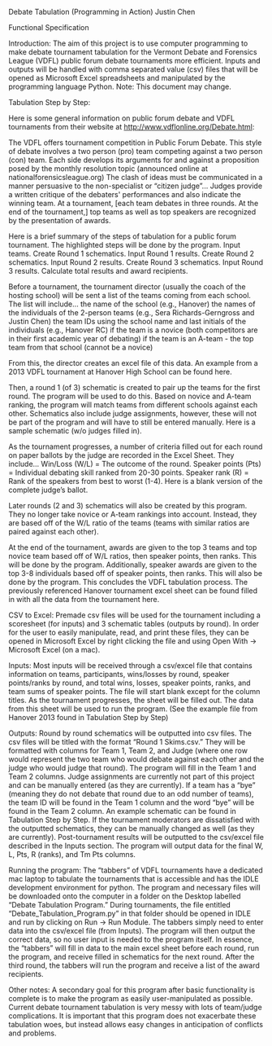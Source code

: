 Debate Tabulation (Programming in Action)
Justin Chen

Functional Specification

Introduction:  The aim of this project is to use computer programming to make debate tournament tabulation for the Vermont Debate and Forensics League (VDFL) public forum debate tournaments more efficient.  Inputs and outputs will be handled with comma separated value (csv) files that will be opened as Microsoft Excel spreadsheets and manipulated by the programming language Python.  Note: This document may change.


Tabulation Step by Step:

Here is some general information on public forum debate and VDFL tournaments from their website at http://www.vdflonline.org/Debate.html:

The VDFL offers tournament competition in Public Forum Debate. This style of debate involves a two person (pro) team competing against a two person (con) team. Each side develops its arguments for and against a proposition posed by the monthly resolution topic (announced online at nationalforensicsleague.org) The clash of ideas must be communicated in a manner persuasive to the non-specialist or “citizen judge”...
Judges provide a written critique of the debaters' performances and also indicate the winning team. At a tournament, [each team debates in three rounds. At the end of the tournament,] top teams as well as top speakers are recognized by the presentation of awards.

Here is a brief summary of the steps of tabulation for a public forum tournament.  The highlighted steps will be done by the program.
Input teams.
Create Round 1 schematics.
Input Round 1 results.
Create Round 2 schematics.
Input Round 2 results.
Create Round 3 schematics.
Input Round 3 results.
Calculate total results and award recipients.

Before a tournament, the tournament director (usually the coach of the hosting school) will be sent a list of the teams coming from each school.
The list will include…
the name of the school (e.g., Hanover)
the names of the individuals of the 2-person teams (e.g., Sera Richards-Gerngross and Justin Chen)
the team IDs using the school name and last initials of the individuals (e.g., Hanover RC)
if the team is a novice (both competitors are in their first academic year of debating)
if the team is an A-team - the top team from that school (cannot be a novice)

From this, the director creates an excel file of this data.  An example from a 2013 VDFL tournament at Hanover High School can be found here.

Then, a round 1 (of 3) schematic is created to pair up the teams for the first round.  The program will be used to do this.  Based on novice and A-team ranking, the program will match teams from different schools against each other.  Schematics also include judge assignments, however, these will not be part of the program and will have to still be entered manually.  Here is a sample schematic (w/o judges filled in).

As the tournament progresses, a number of criteria filled out for each round on paper ballots by the judge are recorded in the Excel Sheet.  They include…
Win/Loss (W/L) =  The outcome of the round.
Speaker points (Pts) =  Individual debating skill ranked from 20-30 points.
Speaker rank (R) = Rank of the speakers from best to worst (1-4).
Here is a blank version of the complete judge’s ballot.

Later rounds (2 and 3) schematics will also be created by this program.  They no longer take novice or A-team rankings into account.  Instead, they are based off of the W/L ratio of the teams (teams with similar ratios are paired against each other).

At the end of the tournament, awards are given to the top 3 teams and top novice team based off of W/L ratios, then speaker points, then ranks.  This will be done by the program.  Additionally, speaker awards are given to the top 3-8 individuals based off of speaker points, then ranks.  This will also be done by the program.  This concludes the VDFL tabulation process.  The previously referenced Hanover tournament excel sheet can be found filled in with all the data from the tournament here.


CSV to Excel:  Premade csv files will be used for the tournament including a scoresheet (for inputs) and 3 schematic tables (outputs by round).  In order for the user to easily manipulate, read, and print these files, they can be opened in Microsoft Excel by right clicking the file and using Open With → Microsoft Excel (on a mac).


Inputs:  Most inputs will be received through a csv/excel file that contains information on teams, participants, wins/losses by round, speaker points/ranks by round, and total wins, losses, speaker points, ranks, and team sums of speaker points.  The file will start blank except for the column titles.  As the tournament progresses, the sheet will be filled out.  The data from this sheet will be used to run the program.  (See the example file from Hanover 2013 found in Tabulation Step by Step)


Outputs:  Round by round schematics will be outputted into csv files.  The csv files will be titled with the format “Round 1 Skims.csv.”  They will be formatted with columns for Team 1, Team 2, and Judge (where one row would represent the two team who would debate against each other and the judge who would judge that round).  The program will fill in the Team 1 and Team 2 columns.  Judge assignments are currently not part of this project and can be manually entered (as they are currently).  If a team has a “bye” (meaning they do not debate that round due to an odd number of teams), the team ID will be found in the Team 1 column and the word “bye” will be found in the Team 2 column.  An example schematic can be found in Tabulation Step by Step.  If the tournament moderators are dissatisfied with the outputted schematics, they can be manually changed as well (as they are currently).  Post-tournament results will be outputted to the csv/excel file described in the Inputs section.  The program will output data for the final W, L, Pts, R (ranks), and Tm Pts columns.


Running the program:  The “tabbers” of VDFL tournaments have a dedicated mac laptop to tabulate the tournaments that is accessible and has the IDLE development environment for python.  The program and necessary files will be downloaded onto the computer in a folder on the Desktop labelled “Debate Tabulation Program.”  During tournaments, the file entitled “Debate_Tabulation_Program.py” in that folder should be opened in IDLE and run by clicking on Run → Run Module.  The tabbers simply need to enter data into the csv/excel file (from Inputs).  The program will then output the correct data, so no user input is needed to the program itself.  In essence, the “tabbers” will fill in data to the main excel sheet before each round, run the program, and receive filled in schematics for the next round.  After the third round, the tabbers will run the program and receive a list of the award recipients.


Other notes:  A secondary goal for this program after basic functionality is complete is to make the program as easily user-manipulated as possible.  Current debate tournament tabulation is very messy with lots of team/judge complications.  It is important that this program does not exacerbate these tabulation woes, but instead allows easy changes in anticipation of conflicts and problems.
